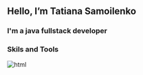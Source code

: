 ## Hello, I’m Tatiana Samoilenko
### I'm a java fullstack developer

### Skils and Tools
![html](https://img.shields.io/badge/<HTML5>-<COLOR>)

<!---
TatiSam/TatiSam is a ✨ special ✨ repository because its `README.md` (this file) appears on your GitHub profile.
You can click the Preview link to take a look at your changes.
--->
